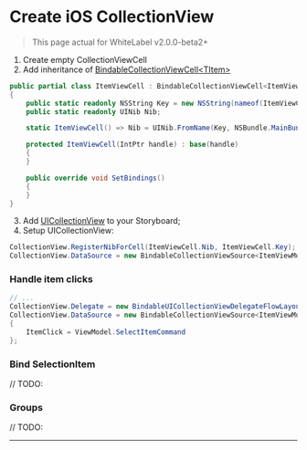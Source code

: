 # Create iOS CollectionView

> This page actual for WhiteLabel v2.0.0-beta2+

1. Create empty CollectionViewCell
2. Add inheritance of [BindableCollectionViewCell&lt;TItem&gt;](xref:Softeq.XToolkit.Bindings.iOS.Bindable.BindableCollectionViewCell`1)

```cs
public partial class ItemViewCell : BindableCollectionViewCell<ItemViewModel>
{
    public static readonly NSString Key = new NSString(nameof(ItemViewCell));
    public static readonly UINib Nib;

    static ItemViewCell() => Nib = UINib.FromName(Key, NSBundle.MainBundle);

    protected ItemViewCell(IntPtr handle) : base(handle)
    {
    }

    public override void SetBindings()
    {
    }
}
```

3. Add [UICollectionView](https://developer.apple.com/documentation/uikit/uicollectionview) to your Storyboard;
4. Setup UICollectionView:

```cs
CollectionView.RegisterNibForCell(ItemViewCell.Nib, ItemViewCell.Key);
CollectionView.DataSource = new BindableCollectionViewSource<ItemViewModel, ItemViewCell>(ViewModel.Items);
```

### Handle item clicks

```cs
// ...
CollectionView.Delegate = new BindableUICollectionViewDelegateFlowLayout();
CollectionView.DataSource = new BindableCollectionViewSource<ItemViewModel, ItemViewCell>(ViewModel.Items)
{
    ItemClick = ViewModel.SelectItemCommand
};
```

### Bind SelectionItem

// TODO:

### Groups

// TODO:

---
